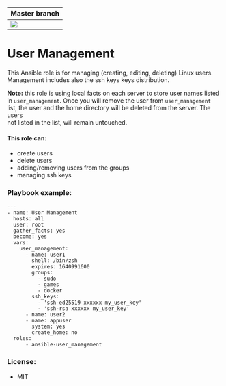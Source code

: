 | Master branch |
|:--------------|
|[![](https://github.com/MonolithProjects/ansible-user_management/workflows/Test%20build/badge.svg?branch=master)](https://github.com/MonolithProjects/ansible-user_management/actions)|

# User Management
This Ansible role is for managing (creating, editing, deleting) Linux users.
Management includes also the ssh keys keys distribution.

**Note:** this role is using local facts on each server to store user names listed  
in `user_management`. Once you will remove the user from `user_management`  
list, the user and the home directory will be deleted from the server. The users  
not listed in the list, will remain untouched.

#### This role can:
- create users
- delete users
- adding/removing users from the groups
- managing ssh keys

### Playbook example:
```
---
- name: User Management
  hosts: all
  user: root
  gather_facts: yes
  become: yes
  vars:
    user_management:
      - name: user1
        shell: /bin/zsh
        expires: 1640991600
        groups:
          - sudo
          - games
          - docker
        ssh_keys:
          - 'ssh-ed25519 xxxxxx my_user_key'
          - 'ssh-rsa xxxxxx my_user_key'
      - name: user2
      - name: appuser
        system: yes
        create_home: no
  roles:
      - ansible-user_management
```

### License:
- MIT  
